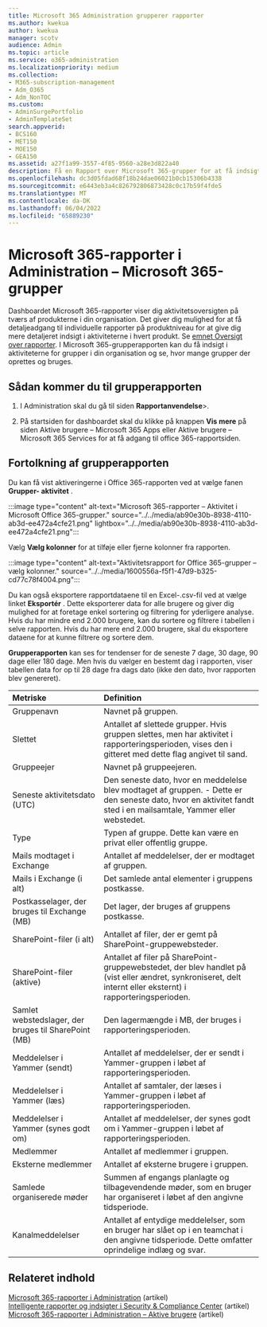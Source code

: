 ```yaml
---
title: Microsoft 365 Administration grupperer rapporter
ms.author: kwekua
author: kwekua
manager: scotv
audience: Admin
ms.topic: article
ms.service: o365-administration
ms.localizationpriority: medium
ms.collection:
- M365-subscription-management
- Adm_O365
- Adm_NonTOC
ms.custom:
- AdminSurgePortfolio
- AdminTemplateSet
search.appverid:
- BCS160
- MET150
- MOE150
- GEA150
ms.assetid: a27f1a99-3557-4f85-9560-a28e3d822a40
description: Få en Rapport over Microsoft 365-grupper for at få indsigt i aktiviteterne for grupper i din organisation og se, hvor mange grupper der oprettes og bruges.
ms.openlocfilehash: dc3d05fdad68f18b24dae06021b0cb15306b4338
ms.sourcegitcommit: e6443eb3a4c826792806873428c0c17b59f4fde5
ms.translationtype: MT
ms.contentlocale: da-DK
ms.lasthandoff: 06/04/2022
ms.locfileid: "65889230"
---
```

# <a name="microsoft-365-reports-in-the-admin-center---microsoft-365-groups"></a>Microsoft 365-rapporter i Administration – Microsoft 365-grupper

Dashboardet Microsoft 365-rapporter viser dig aktivitetsoversigten på tværs af produkterne i din organisation. Det giver dig mulighed for at få detaljeadgang til individuelle rapporter på produktniveau for at give dig mere detaljeret indsigt i aktiviteterne i hvert produkt. Se [emnet Oversigt over rapporter](activity-reports.md). I Microsoft 365-grupperapporten kan du få indsigt i aktiviteterne for grupper i din organisation og se, hvor mange grupper der oprettes og bruges.
  
## <a name="how-to-get-to-the-groups-report"></a>Sådan kommer du til grupperapporten

1. I Administration skal du gå til siden **Rapportanvendelse**\>.<a href="https://go.microsoft.com/fwlink/p/?linkid=2074756" target="_blank"></a>

2. På startsiden for dashboardet skal du klikke på knappen **Vis mere** på siden Aktive brugere – Microsoft 365 Apps eller Aktive brugere – Microsoft 365 Services for at få adgang til office 365-rapportsiden.
  
## <a name="interpret-the-groups-report"></a>Fortolkning af grupperapporten

Du kan få vist aktiveringerne i Office 365-rapporten ved at vælge fanen **Grupper- aktivitet** .

:::image type="content" alt-text="Microsoft 365-rapporter – Aktivitet i Microsoft Office 365-grupper." source="../../media/ab90e30b-8938-4110-ab3d-ee472a4cfe21.png" lightbox="../../media/ab90e30b-8938-4110-ab3d-ee472a4cfe21.png":::

Vælg **Vælg kolonner** for at tilføje eller fjerne kolonner fra rapporten.

:::image type="content" alt-text="Aktivitetsrapport for Office 365-grupper – vælg kolonner." source="../../media/1600556a-f5f1-47d9-b325-cd77c78f4004.png":::

Du kan også eksportere rapportdataene til en Excel-.csv-fil ved at vælge linket **Eksportér** . Dette eksporterer data for alle brugere og giver dig mulighed for at foretage enkel sortering og filtrering for yderligere analyse. Hvis du har mindre end 2.000 brugere, kan du sortere og filtrere i tabellen i selve rapporten. Hvis du har mere end 2.000 brugere, skal du eksportere dataene for at kunne filtrere og sortere dem. 

**Grupperapporten** kan ses for tendenser for de seneste 7 dage, 30 dage, 90 dage eller 180 dage. Men hvis du vælger en bestemt dag i rapporten, viser tabellen data for op til 28 dage fra dags dato (ikke den dato, hvor rapporten blev genereret).

|Metriske|Definition|
|:-----|:-----|
|Gruppenavn |Navnet på gruppen. |
|Slettet |Antallet af slettede grupper. Hvis gruppen slettes, men har aktivitet i rapporteringsperioden, vises den i gitteret med dette flag angivet til sand. |
|Gruppeejer |Navnet på gruppeejeren. |
|Seneste aktivitetsdato (UTC) |Den seneste dato, hvor en meddelelse blev modtaget af gruppen. - Dette er den seneste dato, hvor en aktivitet fandt sted i en mailsamtale, Yammer eller webstedet. |
|Type |Typen af gruppe. Dette kan være en privat eller offentlig gruppe. |
|Mails modtaget i Exchange |Antallet af meddelelser, der er modtaget af gruppen.|
|Mails i Exchange (i alt) |Det samlede antal elementer i gruppens postkasse. |
|Postkasselager, der bruges til Exchange (MB) |Det lager, der bruges af gruppens postkasse. |
|SharePoint-filer (i alt) |Antallet af filer, der er gemt på SharePoint-gruppewebsteder. |
|SharePoint-filer (aktive) |Antallet af filer på SharePoint-gruppewebstedet, der blev handlet på (vist eller ændret, synkroniseret, delt internt eller eksternt) i rapporteringsperioden. |
|Samlet webstedslager, der bruges til SharePoint (MB) |Den lagermængde i MB, der bruges i rapporteringsperioden. |
|Meddelelser i Yammer (sendt) |Antallet af meddelelser, der er sendt i Yammer-gruppen i løbet af rapporteringsperioden. |
|Meddelelser i Yammer (læs) |Antallet af samtaler, der læses i Yammer-gruppen i løbet af rapporteringsperioden. |
|Meddelelser i Yammer (synes godt om) |Antallet af meddelelser, der synes godt om i Yammer-gruppen i løbet af rapporteringsperioden. |
|Medlemmer |Antallet af medlemmer i gruppen. |
|Eksterne medlemmer |Antallet af eksterne brugere i gruppen.|
|Samlede organiserede møder  |Summen af engangs planlagte og tilbagevendende møder, som en bruger har organiseret i løbet af den angivne tidsperiode.|
|Kanalmeddelelser  |Antallet af entydige meddelelser, som en bruger har slået op i en teamchat i den angivne tidsperiode. Dette omfatter oprindelige indlæg og svar. |


## <a name="related-content"></a>Relateret indhold

[Microsoft 365-rapporter i Administration](activity-reports.md) (artikel)\
[Intelligente rapporter og indsigter i Security & Compliance Center](/microsoft-365/security/office-365-security/reports-and-insights-in-security-and-compliance) (artikel)\
[Microsoft 365-rapporter i Administration – Aktive brugere](../../admin/activity-reports/active-users-ww.md) (artikel)

